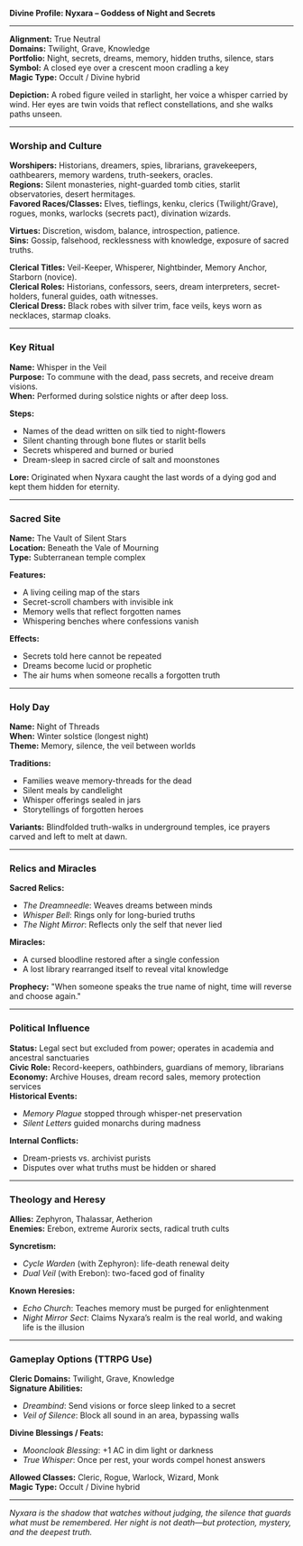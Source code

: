 **Divine Profile: Nyxara – Goddess of Night and Secrets**

---

**Alignment:** True Neutral  
**Domains:** Twilight, Grave, Knowledge  
**Portfolio:** Night, secrets, dreams, memory, hidden truths, silence, stars  
**Symbol:** A closed eye over a crescent moon cradling a key  
**Magic Type:** Occult / Divine hybrid  

**Depiction:** A robed figure veiled in starlight, her voice a whisper carried by wind. Her eyes are twin voids that reflect constellations, and she walks paths unseen.

---

### Worship and Culture

**Worshipers:** Historians, dreamers, spies, librarians, gravekeepers, oathbearers, memory wardens, truth-seekers, oracles.  
**Regions:** Silent monasteries, night-guarded tomb cities, starlit observatories, desert hermitages.  
**Favored Races/Classes:** Elves, tieflings, kenku, clerics (Twilight/Grave), rogues, monks, warlocks (secrets pact), divination wizards.

**Virtues:** Discretion, wisdom, balance, introspection, patience.  
**Sins:** Gossip, falsehood, recklessness with knowledge, exposure of sacred truths.

**Clerical Titles:** Veil-Keeper, Whisperer, Nightbinder, Memory Anchor, Starborn (novice).  
**Clerical Roles:** Historians, confessors, seers, dream interpreters, secret-holders, funeral guides, oath witnesses.  
**Clerical Dress:** Black robes with silver trim, face veils, keys worn as necklaces, starmap cloaks.

---

### Key Ritual

**Name:** Whisper in the Veil  
**Purpose:** To commune with the dead, pass secrets, and receive dream visions.  
**When:** Performed during solstice nights or after deep loss.

**Steps:**
- Names of the dead written on silk tied to night-flowers
- Silent chanting through bone flutes or starlit bells
- Secrets whispered and burned or buried
- Dream-sleep in sacred circle of salt and moonstones

**Lore:** Originated when Nyxara caught the last words of a dying god and kept them hidden for eternity.

---

### Sacred Site

**Name:** The Vault of Silent Stars  
**Location:** Beneath the Vale of Mourning  
**Type:** Subterranean temple complex

**Features:**
- A living ceiling map of the stars
- Secret-scroll chambers with invisible ink
- Memory wells that reflect forgotten names
- Whispering benches where confessions vanish

**Effects:**
- Secrets told here cannot be repeated
- Dreams become lucid or prophetic
- The air hums when someone recalls a forgotten truth

---

### Holy Day

**Name:** Night of Threads  
**When:** Winter solstice (longest night)  
**Theme:** Memory, silence, the veil between worlds

**Traditions:**
- Families weave memory-threads for the dead
- Silent meals by candlelight
- Whisper offerings sealed in jars
- Storytellings of forgotten heroes

**Variants:** Blindfolded truth-walks in underground temples, ice prayers carved and left to melt at dawn.

---

### Relics and Miracles

**Sacred Relics:**
- *The Dreamneedle*: Weaves dreams between minds
- *Whisper Bell*: Rings only for long-buried truths
- *The Night Mirror*: Reflects only the self that never lied

**Miracles:**
- A cursed bloodline restored after a single confession
- A lost library rearranged itself to reveal vital knowledge

**Prophecy:** "When someone speaks the true name of night, time will reverse and choose again."

---

### Political Influence

**Status:** Legal sect but excluded from power; operates in academia and ancestral sanctuaries  
**Civic Role:** Record-keepers, oathbinders, guardians of memory, librarians  
**Economy:** Archive Houses, dream record sales, memory protection services  
**Historical Events:**
- *Memory Plague* stopped through whisper-net preservation
- *Silent Letters* guided monarchs during madness

**Internal Conflicts:**
- Dream-priests vs. archivist purists
- Disputes over what truths must be hidden or shared

---

### Theology and Heresy

**Allies:** Zephyron, Thalassar, Aetherion  
**Enemies:** Erebon, extreme Aurorix sects, radical truth cults  

**Syncretism:**
- *Cycle Warden* (with Zephyron): life-death renewal deity
- *Dual Veil* (with Erebon): two-faced god of finality

**Known Heresies:**
- *Echo Church*: Teaches memory must be purged for enlightenment
- *Night Mirror Sect*: Claims Nyxara’s realm is the real world, and waking life is the illusion

---

### Gameplay Options (TTRPG Use)

**Cleric Domains:** Twilight, Grave, Knowledge  
**Signature Abilities:**
- *Dreambind*: Send visions or force sleep linked to a secret
- *Veil of Silence*: Block all sound in an area, bypassing walls

**Divine Blessings / Feats:**
- *Mooncloak Blessing*: +1 AC in dim light or darkness
- *True Whisper*: Once per rest, your words compel honest answers

**Allowed Classes:** Cleric, Rogue, Warlock, Wizard, Monk  
**Magic Type:** Occult / Divine hybrid

---

*Nyxara is the shadow that watches without judging, the silence that guards what must be remembered. Her night is not death—but protection, mystery, and the deepest truth.*

